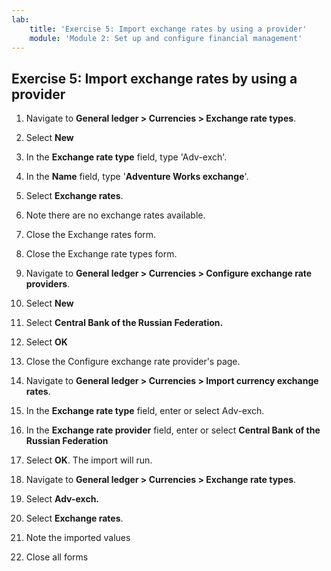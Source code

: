 ```yaml
---
lab:
    title: 'Exercise 5: Import exchange rates by using a provider'
    module: 'Module 2: Set up and configure financial management'
---
```



## Exercise 5: Import exchange rates by using a provider



1. Navigate to **General ledger &gt; Currencies &gt; Exchange rate types**.

2. Select **New**

3. In the **Exchange rate type** field, type 'Adv-exch'.

4. In the **Name** field, type '**Adventure Works exchange**'.

5. Select **Exchange rates**.

6. Note there are no exchange rates available.

7. Close the Exchange rates form.

8. Close the Exchange rate types form.

9. Navigate to **General ledger &gt; Currencies &gt; Configure exchange rate providers**.

10. Select **New**

11. Select **Central Bank of the Russian Federation.**

12. Select **OK**

13. Close the Configure exchange rate provider's page.

14. Navigate to **General ledger &gt; Currencies &gt; Import currency exchange rates**.

15. In the **Exchange rate type** field, enter or select Adv-exch.

16. In the **Exchange rate provider** field, enter or select **Central Bank of the Russian Federation**

17. Select **OK**. The import will run.

18. Navigate to **General ledger &gt; Currencies &gt; Exchange rate types**.

19. Select **Adv-exch.**

20. Select **Exchange rates**.

21. Note the imported values

22. Close all forms




